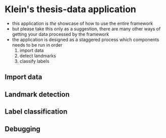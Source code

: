 Klein's thesis-data application
===============================

- this application is *the* showcase of how to use the entire framework
- but please take this only as a suggestion, there are many other ways of getting your data processed by the framework
- the application is designed as a staggered process which components needs to be run in order
  1. import data
  2. detect landmarks
  3. classify labels

Import data
-----------

Landmark detection
------------------

Label classification
--------------------

Debugging
---------

